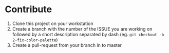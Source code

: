 # Contribute

1. Clone this project on your workstation
2. Create a branch with the number of the ISSUE you are working on followed by a short description separated by dash (eg. `git checkout -b 2-fix-color-palette`)
3. Create a pull-request from your branch in to master
